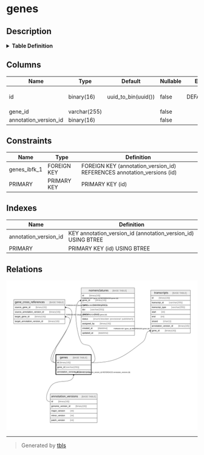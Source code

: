 # genes

## Description

<details>
<summary><strong>Table Definition</strong></summary>

```sql
CREATE TABLE `genes` (
  `id` binary(16) NOT NULL DEFAULT (uuid_to_bin(uuid())),
  `gene_id` varchar(255) NOT NULL,
  `annotation_version_id` binary(16) NOT NULL,
  PRIMARY KEY (`id`),
  KEY `annotation_version_id` (`annotation_version_id`),
  CONSTRAINT `genes_ibfk_1` FOREIGN KEY (`annotation_version_id`) REFERENCES `annotation_versions` (`id`)
) ENGINE=InnoDB DEFAULT CHARSET=utf8mb4 COLLATE=utf8mb4_0900_ai_ci
```

</details>

## Columns

| Name | Type | Default | Nullable | Extra Definition | Children | Parents | Comment |
| ---- | ---- | ------- | -------- | ---------------- | -------- | ------- | ------- |
| id | binary(16) | uuid_to_bin(uuid()) | false | DEFAULT_GENERATED | [gene_cross_references](gene_cross_references.md) [nomenclatures](nomenclatures.md) [transcripts](transcripts.md) |  |  |
| gene_id | varchar(255) |  | false |  |  |  |  |
| annotation_version_id | binary(16) |  | false |  |  | [annotation_versions](annotation_versions.md) |  |

## Constraints

| Name | Type | Definition |
| ---- | ---- | ---------- |
| genes_ibfk_1 | FOREIGN KEY | FOREIGN KEY (annotation_version_id) REFERENCES annotation_versions (id) |
| PRIMARY | PRIMARY KEY | PRIMARY KEY (id) |

## Indexes

| Name | Definition |
| ---- | ---------- |
| annotation_version_id | KEY annotation_version_id (annotation_version_id) USING BTREE |
| PRIMARY | PRIMARY KEY (id) USING BTREE |

## Relations

![er](genes.svg)

---

> Generated by [tbls](https://github.com/k1LoW/tbls)
